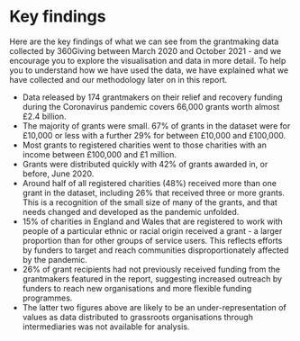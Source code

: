 # Key findings

Here are the key findings of what we can see from the grantmaking data collected by 360Giving between March 2020 and October 2021 - and we encourage you to explore the visualisation and data in more detail. To help you to understand how we have used the data, we have explained what we have collected and our methodology later on in this report.

- Data released by 174 grantmakers on their relief and recovery funding during the Coronavirus pandemic covers 66,000 grants worth almost £2.4 billion. 
- The majority of grants were small. 67% of grants in the dataset were for £10,000 or less with a further 29% for between £10,000 and £100,000.
- Most grants to registered charities went to those charities with an income between £100,000 and £1 million. 
- Grants were distributed quickly with 42% of grants awarded in, or before, June 2020.
- Around half of all registered charities (48%) received more than one grant in the dataset, including 26% that received three or more grants. This is a recognition of the small size of many of the grants, and that needs changed and developed as the pandemic unfolded. 
- 15% of charities in England and Wales that are registered to work with people of a particular ethnic or racial origin received a grant - a larger proportion than for other groups of service users. This reflects efforts by funders to target and reach communities disproportionately affected by the pandemic.
- 26% of grant recipients had not previously received funding from the grantmakers featured in the report, suggesting increased outreach by funders to reach new organisations and more flexible funding programmes. 
- The latter two figures above are likely to be an under-representation of values as data distributed to grassroots organisations through intermediaries was not available for analysis.
